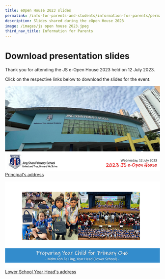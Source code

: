 ```yaml
---
title: eOpen House 2023 slides
permalink: /info-for-parents-and-students/information-for-parents/permalink/eopenhse23/
description: Slides shared during the eOpen House 2023
image: /images/js open house 2023.jpeg
third_nav_title: Information for Parents
---
```

# Download presentation slides
Thank you for attending the JS e-Open House 2023 held on 12 July 2023. 

Click on the respective links below to download the slides for the event.

![](/images/EOpen%20House%202023/eopen%20house%202023%20p%20slides.png)
[Principal's address](https://go.gov.sg/2023jseopenhouse1)

![](/images/EOpen%20House%202023/eopen%20house%202023%20yh%20slides.png)
[Lower School Year Head's address](https://go.gov.sg/2023jseopenhouse2)